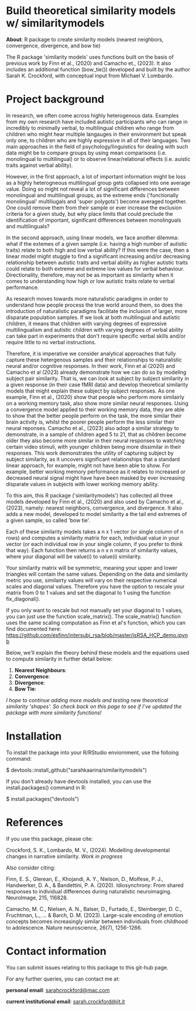 # Build theoretical similarity models w/ similaritymodels

**About**: R package to create similarity models (nearest neighbors, convergence, divergence, and bow tie)

The R package 'similarity models' uses functions built on the basis of previous work by Finn et al., (2020) and Camacho et., (2023). It also includes an additional function (bow_tie()) developed and built by the author Sarah K. Crockford, with conceptual input from Michael V. Lombardo. 

# Project background

In research, we often come across highly heterogenous data. Examples from my own research have included autistic participants who can range in incredibly to minimally verbal, to multilingual children who range from children who might hear multiple langauges in their environment but speak only one, to children who are highly expressive in all of their languages. Two main approaches in the field of psychology/linguistics for dealing with such data might be to compare groups by using mean comparisons (i.e. monolingual to multilingual) or to observe linear/relational effects (i.e. auistic traits against verbal ability). 

However, in the first approach, a lot of important information might be loss as a highly heterogneous multilingual group gets collapsed into one average value. Doing so might not reveal a lot of significant differences between monolingual and multilingual groups, as the extreme ends ('functionally monolingual' multiliugals and 'super polygots') become averaged together. One could remove them from their sample or ever increase the exclusion criteria for a given study, but why place limits that could preclude the identification of important, significant differences between monolinguals and multilinguals? 

In the second approach, using linear models, we face another dilemma: what if the extemes of a given sample (i.e. having a high number of autistic traits) relate to both high and low verbal ability? If this were the case, then a linear model might stuggle to find a significant increasing and/or decreasing relationship between autistic traits and verbal ability as higher autistic traits could relate to both extreme and extreme low values for verbal behaviour. Directionality, therefore, may not be as important as similarity when it comes to understanding how high or low autistic traits relate to verbal performance.

As research moves towards more naturalistic paradigms in order to understand how people process the true world around them, so does the introduction of naturalistic paradigms facilitate the inclusion of larger, more disparate population samples. If we look at both multilingual and autistic children, it means that children with varying degrees of expressive multilingualism and autistic children with varying degrees of verbal ability can take part in experiments that don't require specific verbal skills and/or require little to no verbal instructions.

Therefore, it is imperative we consider analytical approaches that fully capture these hetergenous samples and their relationships to naturalistic neural and/or cognitive responses. In their work, Finn et al (2020) and Camacho et al (2023) already demonstrate how we can do so by modellng subject pair similarity. That is, we can look at subject by subject similarity in a given response (in their case fMRI data) and develop theoretical similarity models that might explain these subject by subject responses. As one example, Finn et al., (2020) show that people who perform more similairly on a working memory task, also show more similar neural responses. Using a convergence model applied to their working memory data, they are able to show that the better people perform on the task, the more similar their brain activity is, whilst the poorer people perform the less similar their neural reponses. Camacho et al., (2023) also adopt a similar strategy to demonstrate, in a sample of children aged 5 to 21, that as children become older they also become more similar in their neural responses to watching certain video stimuli, with younger children being more dissimilar in their responses. This work demonstrates the utility of capturing subject by subject similarity, as it uncovers significant relationships that a standard linear approach, for example, might not have been able to show. For example, better working memory performance as it relates to increased or decreased neural signal might have have been masked by ever increasing disparate values in subjects with lower working memory ability. 

To this aim, this R package ('similaritymodels') has collected all three models developed by Finn et al., (2020) and also used by Camacho et al., (2023), namely: nearest neighbors, convergence, and divergence. It also adds a new model, developed to model similarity a the tail end extremes of a given sample, so called 'bow tie'. 

Each of these similarity models takes a n x 1 vector (or single column of n rows) and computes a similarity matrix for each, individual value in your vector (or each individual row in your single column, if you prefer to think that way). Each function then returns a n x n matrix of similarity values, where your diagonal will be value(i) to value(i) similarity. 

Your similarity matrix will be symmetric, meaning your upper and lower triangles will contain the same values. Depending on the data and similarity metric you use, similairty values will vary on their respective numerical scales and diagonal values. Therefore you have the option to rescale your matrix from 0 to 1 values and set the diagonal to 1 using the function fix_diagonal(). 

If you only want to rescale but not manually set your diagonal to 1 values, you can just use the function scale_matrix(). The scale_matrix() function uses the same scaling computation as Finn et al's function, which you can find documented here: https://github.com/esfinn/intersubj_rsa/blob/master/isRSA_HCP_demo.ipynb 

Below, we'll explain the theory behind these models and the equations used to compute similarity in further detail below:

1) **Nearest Neighbours**: 
2) **Convergence**:
3) **Divergence**:
4) **Bow Tie**:

*I hope to continue adding more models and testing new theoretical similarity 'shapes'. So check back on this page to see if I've updated the package with more similarity functions!*

# Installation 

To install the package into your R/RStudio enviornment, use the folloing command:

$ devtools::install_github("sarahkaarina/similaritymodels")

If you don't already have devtools installed, you can use the install.packages() command in R:

$ install.packages("devtools")

# References

If you use this package, please cite:

Crockford, S. K., Lombardo, M. V., (2024). Modelling developmental changes in narrative similarity. *Work in progress* 

Also consider citing:

Finn, E. S., Glerean, E., Khojandi, A. Y., Nielson, D., Molfese, P. J., Handwerker, D. A., & Bandettini, P. A. (2020). Idiosynchrony: From shared responses to individual differences during naturalistic neuroimaging. NeuroImage, 215, 116828.

Camacho, M. C., Nielsen, A. N., Balser, D., Furtado, E., Steinberger, D. C., Fruchtman, L., ... & Barch, D. M. (2023). Large-scale encoding of emotion concepts becomes increasingly similar between individuals from childhood to adolescence. Nature neuroscience, 26(7), 1256-1266.

# Contact information

You can submit issues relating to this package to this git-hub page.

For any further queries, you can contact me at:

**personal email**: sarahcrockford@mac.com

**current institutional email**: sarah.crockford@iit.it
